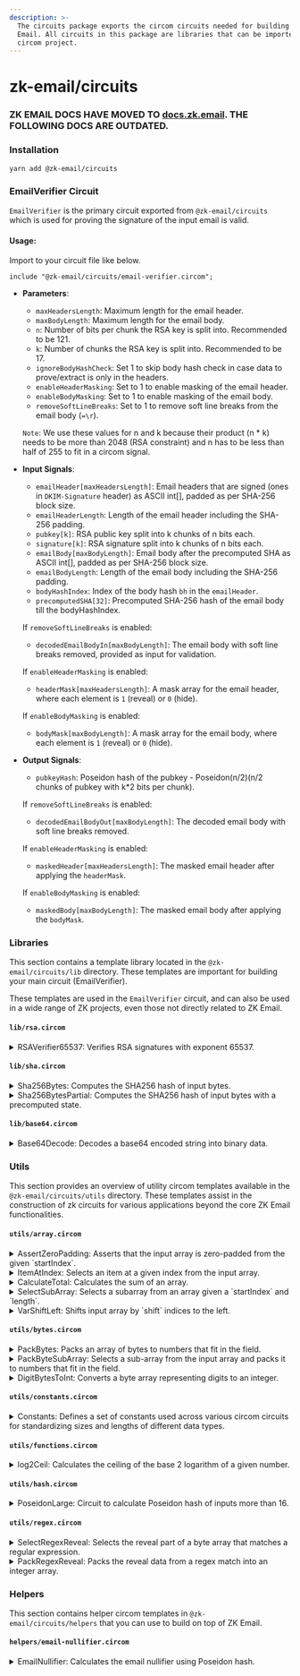 ```yaml
---
description: >-
  The circuits package exports the circom circuits needed for building on ZK
  Email. All circuits in this package are libraries that can be imported to your
  circom project.
---
```


# zk-email/circuits

### ZK EMAIL DOCS HAVE MOVED TO [docs.zk.email](https://docs.zk.email). THE FOLLOWING DOCS ARE OUTDATED.

### Installation

```
yarn add @zk-email/circuits
```

### EmailVerifier Circuit

`EmailVerifier` is the primary circuit exported from `@zk-email/circuits` which is used for proving the signature of the input email is valid.

#### Usage:

Import to your circuit file like below.

```
include "@zk-email/circuits/email-verifier.circom";
```

*   **Parameters**:

    * `maxHeadersLength`: Maximum length for the email header.
    * `maxBodyLength`: Maximum length for the email body.
    * `n`: Number of bits per chunk the RSA key is split into. Recommended to be 121.
    * `k`: Number of chunks the RSA key is split into. Recommended to be 17.
    * `ignoreBodyHashCheck`: Set 1 to skip body hash check in case data to prove/extract is only in the headers.
    * `enableHeaderMasking`: Set to 1 to enable masking of the email header.
    * `enableBodyMasking`: Set to 1 to enable masking of the email body.
    * `removeSoftLineBreaks`: Set to 1 to remove soft line breaks from the email body (`=\r`).

    `Note`: We use these values for n and k because their product (n \* k) needs to be more than 2048 (RSA constraint) and n has to be less than half of 255 to fit in a circom signal.
*   **Input Signals**:

    * `emailHeader[maxHeadersLength]`: Email headers that are signed (ones in `DKIM-Signature` header) as ASCII int\[], padded as per SHA-256 block size.
    * `emailHeaderLength`: Length of the email header including the SHA-256 padding.
    * `pubkey[k]`: RSA public key split into k chunks of n bits each.
    * `signature[k]`: RSA signature split into k chunks of n bits each.
    * `emailBody[maxBodyLength]`: Email body after the precomputed SHA as ASCII int\[], padded as per SHA-256 block size.
    * `emailBodyLength`: Length of the email body including the SHA-256 padding.
    * `bodyHashIndex`: Index of the body hash `bh` in the `emailHeader`.
    * `precomputedSHA[32]`: Precomputed SHA-256 hash of the email body till the bodyHashIndex.

    If `removeSoftLineBreaks` is enabled:

    * `decodedEmailBodyIn[maxBodyLength]`: The email body with soft line breaks removed, provided as input for validation.

    If `enableHeaderMasking` is enabled:

    * `headerMask[maxHeadersLength]`: A mask array for the email header, where each element is `1` (reveal) or `0` (hide).

    If `enableBodyMasking` is enabled:

    * `bodyMask[maxBodyLength]`: A mask array for the email body, where each element is `1` (reveal) or `0` (hide).
*   **Output Signals**:

    * `pubkeyHash`: Poseidon hash of the pubkey - Poseidon(n/2)(n/2 chunks of pubkey with k\*2 bits per chunk).

    If `removeSoftLineBreaks` is enabled:

    * `decodedEmailBodyOut[maxBodyLength]`: The decoded email body with soft line breaks removed.

    If `enableHeaderMasking` is enabled:

    * `maskedHeader[maxHeadersLength]`: The masked email header after applying the `headerMask`.

    If `enableBodyMasking` is enabled:

    * `maskedBody[maxBodyLength]`: The masked email body after applying the `bodyMask`.

### **Libraries**

This section contains a template library located in the `@zk-email/circuits/lib` directory. These templates are important for building your main circuit (EmailVerifier).

These templates are used in the `EmailVerifier` circuit, and can also be used in a wide range of ZK projects, even those not directly related to ZK Email.

#### `lib/rsa.circom`

<details>

<summary>RSAVerifier65537: Verifies RSA signatures with exponent 65537.</summary>

* [**Source**](https://github.com/zkemail/zk-email-verify/blob/main/packages/circuits/lib/rsa.circom#L13-L39)
* **Parameters**
  * `n`: Number of bits per chunk the modulus is split into. Recommended to be 121.
  * `k`: Number of chunks the modulus is split into. Recommended to be 17.
* **Inputs**:
  * `message[k]`: The message that was signed.
  * `signature[k]`: The signature to verify.
  * `modulus[k]`: The modulus of the RSA key (pubkey).

</details>

#### `lib/sha.circom`

<details>

<summary>Sha256Bytes: Computes the SHA256 hash of input bytes.</summary>

* [**Source**](https://github.com/zkemail/zk-email-verify/blob/main/packages/circuits/lib/sha.circom#L17-L38)
* **Parameters**
  * `maxByteLength`: Maximum length of the input bytes.
* **Inputs**:
  * `paddedIn[maxByteLength]`: Message to hash padded as per the SHA256 specification.
  * `paddedInLength`: Length of the message in bytes including padding.
* **Output**:
  * `out[256]`: The 256-bit hash of the input message.

</details>

<details>

<summary>Sha256BytesPartial: Computes the SHA256 hash of input bytes with a precomputed state.</summary>

* [**Source**](https://github.com/zkemail/zk-email-verify/blob/main/packages/circuits/lib/sha.circom#L41-L79)
* **Parameters**
  * `maxByteLength`: Maximum length of the input bytes.
* **Inputs**:
  * `paddedIn[maxByteLength]`: Message to hash padded as per the SHA256 specification.
  * `paddedInLength`: Length of the message in bytes including padding.
  * `preHash[32]`: The precomputed state of the hash.
* **Output**:
  * `out[256]`: The 256-bit hash of the input message.

</details>

#### `lib/base64.circom`

<details>

<summary>Base64Decode: Decodes a base64 encoded string into binary data.</summary>

* [**Source**](https://github.com/zkemail/zk-email-verify/blob/main/packages/circuits/lib/base64.circom#L11-L61)
* **Inputs**:
  * `in`: The base64 encoded string to decode.
  * `N`: The expected length of the output binary data.
* **Outputs**:
  * `out`: The decoded binary data.

</details>

### Utils

This section provides an overview of utility circom templates available in the `@zk-email/circuits/utils` directory. These templates assist in the construction of zk circuits for various applications beyond the core ZK Email functionalities.

#### `utils/array.circom`

<details>

<summary>AssertZeroPadding: Asserts that the input array is zero-padded from the given `startIndex`.</summary>

* [**Source**](https://github.com/zkemail/zk-email-verify/blob/main/packages/circuits/utils/array.circom#L154-L172)
* **Parameters**:
  * `maxArrayLen`: The maximum number of elements in the input array.
* **Inputs**:
  * `in`: The input array.
  * `startIndex`: The index from which the array should be zero-padded.

</details>

<details>

<summary>ItemAtIndex: Selects an item at a given index from the input array.</summary>

* [**Source**](https://github.com/zkemail/zk-email-verify/blob/main/packages/circuits/utils/array.circom#L15-L42)
* **Parameters**:
  * `maxArrayLen`: The number of elements in the array.
* **Inputs**:
  * `in`: The input array.
  * `index`: The index of the element to select.
* **Output**:
  * `out`: The selected element.

</details>

<details>

<summary>CalculateTotal: Calculates the sum of an array.</summary>

* [**Source**](https://github.com/zkemail/zk-email-verify/blob/main/packages/circuits/utils/array.circom#L54-L67)
* **Parameters**:
  * `n`: The number of elements in the array.
* **Inputs**:
  * `nums`: The input array.
* **Output**:
  * `sum`: The sum of the input array.

</details>

<details>

<summary>SelectSubArray: Selects a subarray from an array given a `startIndex` and `length`.</summary>

* [**Source**](https://github.com/zkemail/zk-email-verify/blob/main/packages/circuits/utils/array.circom#L80-L104)
* **Parameters**:
  * `maxArrayLen`: The maximum number of bytes in the input array.
  * `maxSubArrayLen`: The maximum number of integers in the output array.
* **Inputs**:
  * `in`: The input byte array.
  * `startIndex`: The start index of the subarray.
  * `length`: The length of the subarray.
* **Output**:
  * `out`: Array of `maxSubArrayLen` size, items starting from `startIndex`, and items after `length` set to zero.

</details>

<details>

<summary>VarShiftLeft: Shifts input array by `shift` indices to the left.</summary>

* [**Source**](https://github.com/zkemail/zk-email-verify/blob/main/packages/circuits/utils/array.circom#L116-L140)
* **Parameters**:
  * `maxArrayLen`: The maximum length of the input array.
  * `maxOutArrayLen`: The maximum length of the output array.
* **Inputs**:
  * `in`: The input array.
  * `shift`: The number of indices to shift the array to the left.
* **Output**:
  * `out`: Shifted subarray.

</details>

#### `utils/bytes.circom`

<details>

<summary>PackBytes: Packs an array of bytes to numbers that fit in the field.</summary>

* [**Source**](https://github.com/zkemail/zk-email-verify/blob/main/packages/circuits/utils/bytes.circom#L28-L60)
* **Inputs**:
  * `in`: The input byte array.
  * `maxBytes`: The maximum number of bytes in the input array.
* **Outputs**:
  * `out`: The output integer array after packing.

</details>

<details>

<summary>PackByteSubArray: Selects a sub-array from the input array and packs it to numbers that fit in the field.</summary>

* [**Source**](https://github.com/zkemail/zk-email-verify/blob/main/packages/circuits/utils/bytes.circom#L72-L93)
* **Inputs**:
  * `in`: The input byte array.
  * `startIndex`: The start index of the sub-array.
  * `length`: The length of the sub-array.
  * `maxArrayLen`: The maximum number of elements in the input array.
  * `maxSubArrayLen`: The maximum number of elements in the sub-array.
* **Outputs**:
  * `out`: The output integer array after packing the sub-array.

</details>

<details>

<summary>DigitBytesToInt: Converts a byte array representing digits to an integer.</summary>

* [**Source**](https://github.com/zkemail/zk-email-verify/blob/main/packages/circuits/utils/bytes.circom#L102-L117)
* **Inputs**:
  * `in`: The input byte array - big-endian digit string of `out`.
  * `n`: The number of bytes in the input array.
* **Outputs**:
  * `out`: The output integer after conversion.

</details>

#### `utils/constants.circom`

<details>

<summary>Constants: Defines a set of constants used across various circom circuits for standardizing sizes and lengths of different data types.</summary>

* [**Source**](https://github.com/zkemail/zk-email-verify/blob/main/packages/circuits/utils/constants.circom)
* **Constants**:
  * `EMAIL_ADDR_MAX_BYTES()`: Returns the maximum byte size for an email, defined as 256.
  * `DOMAIN_MAX_BYTES()`: Returns the maximum byte size for a domain, defined as 255.
  * `MAX_BYTES_IN_FIELD()`: Returns the maximum number of bytes that can fit in a field, defined as 31.

</details>

#### `utils/functions.circom`

<details>

<summary>log2Ceil: Calculates the ceiling of the base 2 logarithm of a given number.</summary>

* [**Source**](https://github.com/zkemail/zk-email-verify/blob/main/packages/circuits/utils/functions.circom#L2-L10)
* **Inputs**:
  * `a`: The input number for which the base 2 logarithm ceiling is to be calculated.
* **Outputs**:
  * Returns the smallest integer greater than or equal to the base 2 logarithm of the input number.

</details>

#### `utils/hash.circom`

<details>

<summary>PoseidonLarge: Circuit to calculate Poseidon hash of inputs more than 16.</summary>

* [**Source**](https://github.com/zkemail/zk-email-verify/blob/main/packages/circuits/utils/hash.circom#L13-L37)
* **Inputs**:
  * `in[chunkSize]`: The input array of chunkSize elements.
  * `bytesPerChunk`: Number of bits in each chunk.
  * `chunkSize`: Number of chunks in input.
* **Outputs**:
  * `out`: Poseidon hash of input where consecutive elements are merged.

</details>

#### `utils/regex.circom`

<details>

<summary>SelectRegexReveal: Selects the reveal part of a byte array that matches a regular expression.</summary>

* [**Source**](https://github.com/zkemail/zk-email-verify/blob/main/packages/circuits/utils/regex.circom#L15-L50)
* **Inputs**:
  * `in`: The input byte array.
  * `startIndex`: The index of the start of the reveal part in the input array.
  * `maxArrayLen`: The maximum length of the input array.
  * `maxRevealLen`: The maximum length of the reveal part.
* **Outputs**:
  * `out`: The revealed data array that matches the regular expression.

</details>

<details>

<summary>PackRegexReveal: Packs the reveal data from a regex match into an integer array.</summary>

* [**Source**](https://github.com/zkemail/zk-email-verify/blob/main/packages/circuits/utils/regex.circom#L60-L77)
* **Inputs**:
  * `in`: The input byte array.
  * `startIndex`: The index of the start of the reveal part in the input array.
  * `maxArrayLen`: The maximum length of the input array.
  * `maxRevealLen`: The maximum length of the reveal part.
* **Outputs**:
  * `out`: The packed integer array after processing the reveal data.

</details>

### Helpers

This section contains helper circom templates in `@zk-email/circuits/helpers` that you can use to build on top of ZK Email.

#### `helpers/email-nullifier.circom`

<details>

<summary>EmailNullifier: Calculates the email nullifier using Poseidon hash.</summary>

* [**Source**](https://github.com/zkemail/zk-email-verify/blob/main/packages/circuits/helpers/email-nullifier.circom#L15-L23)
* **Parameters**:
  * `bitPerChunk`: The number of bits per chunk the signature is split into.
  * `chunkSize`: The number of chunks the signature is split into.
* **Inputs**:
  * `signature[chunkSize]`: The signature of the email.
* **Output**:
  * `out`: The email nullifier.

</details>
